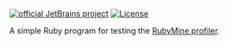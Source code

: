 [![official JetBrains project](https://jb.gg/badges/official.svg)](https://confluence.jetbrains.com/display/ALL/JetBrains+on+GitHub)
[![License](https://img.shields.io/badge/License-Apache_2.0-blue.svg)](https://opensource.org/licenses/Apache-2.0)

A simple Ruby program for testing the [RubyMine profiler](https://www.jetbrains.com/help/ruby/cpu-profiler.html).